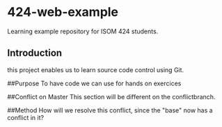 # 424-web-example
Learning example repository for ISOM 424 students.

## Introduction
this project enables us to learn source code control using Git.

##Purpose
To have code we can use for hands on exercices

##Conflict on Master
This section will be different on the conflictbranch.

##Method
How will we resolve this conflict, since the "base" now has a conflict in it?